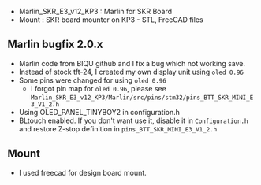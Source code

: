* Marlin_SKR_E3_v12_KP3 : Marlin for SKR Board
* Mount : SKR board mounter on KP3 - STL, FreeCAD files


## Marlin bugfix 2.0.x
* Marlin code from BIQU github and I fix a bug which not working save.
* Instead of stock tft-24, I created my own display unit using `oled 0.96`
* Some pins were changed for using `oled 0.96`
    * I forgot pin map for `oled 0.96`, please see `Marlin_SKR_E3_v12_KP3/Marlin/src/pins/stm32/pins_BTT_SKR_MINI_E3_V1_2.h`
* Using OLED_PANEL_TINYBOY2 in configuration.h
* BLtouch enabled. If you don't want use it, disable it in `Configuration.h` and restore Z-stop definition in `pins_BTT_SKR_MINI_E3_V1_2.h`

## Mount
* I used freecad for design board mount.


